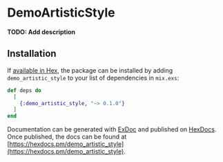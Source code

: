 # DemoArtisticStyle

**TODO: Add description**

## Installation

If [available in Hex](https://hex.pm/docs/publish), the package can be installed
by adding `demo_artistic_style` to your list of dependencies in `mix.exs`:

```elixir
def deps do
  [
    {:demo_artistic_style, "~> 0.1.0"}
  ]
end
```

Documentation can be generated with [ExDoc](https://github.com/elixir-lang/ex_doc)
and published on [HexDocs](https://hexdocs.pm). Once published, the docs can
be found at [https://hexdocs.pm/demo_artistic_style](https://hexdocs.pm/demo_artistic_style).

